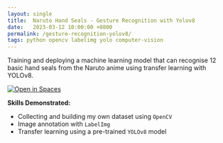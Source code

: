 ```yaml
---
layout: single
title:  Naruto Hand Seals - Gesture Recognition with Yolov8
date:   2023-03-12 10:00:00 +0800
permalink: /gesture-recognition-yolov8/
tags: python opencv labelimg yolo computer-vision
---
```


Training and deploying a machine learning model that can recognise 12 basic hand seals from the Naruto anime using transfer learning with YOLOv8.

[![Open in Spaces](https://huggingface.co/datasets/huggingface/badges/raw/main/open-in-hf-spaces-sm.svg)](https://huggingface.co/spaces/eeshawn11/naruto_hand_seals)

**Skills Demonstrated:**

- Collecting and building my own dataset using `OpenCV`
- Image annotation with `LabelImg`
- Transfer learning using a pre-trained `YOLOv8` model